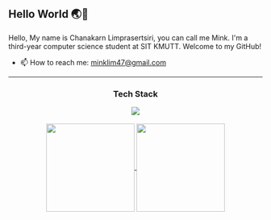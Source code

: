 ## Hello World 🌏🌈

Hello, My name is Chanakarn Limprasertsiri, you can call me Mink. I'm a third-year computer science student at SIT KMUTT. Welcome to my GitHub!
 
- 📫 How to reach me: minklim47@gmail.com
---
<h3 align="center" >Tech Stack</h3>
<p align="center">
  <a href="https://skillicons.dev">
    <img src="https://skillicons.dev/icons?i=c,java,css,html,js,react,nodejs,express,typescript,prisma,mysql,figma,flutter" />
  </a>
<br/>
<br/>
<a href="https://github-readme-stats.vercel.app/api/top-langs/?username=minklim47&layout=compact">
 <img height=175 align="center" src="https://github-readme-stats.vercel.app/api/top-langs/?username=minklim47&layout=compact" />
</a>

<a href="https://github.com/minklim47/github-readme-stats">
  <img height=175 align="center" src="https://github-readme-stats.vercel.app/api?username=minklim47" />
</a>

</p>
